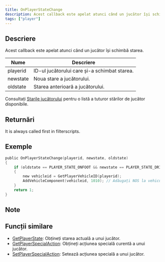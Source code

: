 ```yaml
---
title: OnPlayerStateChange
description: Acest callback este apelat atunci când un jucător își schimbă starea.
tags: ["player"]
---
```


## Descriere

Acest callback este apelat atunci când un jucător își schimbă starea.

| Nume     | Descriere                                |
| -------- | ---------------------------------------- |
| playerid | ID-ul jucătorului care și-a schimbat starea. |
| newstate | Noua stare a jucătorului.                |
| oldstate | Starea anterioară a jucătorului.         |

Consultați [Starile jucătorului](../resources/playerstates) pentru o listă a tuturor stărilor de jucător disponibile.

## Returnări

It is always called first in filterscripts.

## Exemple

```c
public OnPlayerStateChange(playerid, newstate, oldstate)
{
    if (oldstate == PLAYER_STATE_ONFOOT && newstate == PLAYER_STATE_DRIVER) // Jucătorul a intrat într-un vehicul ca șofer
    {
        new vehicleid = GetPlayerVehicleID(playerid);
        AddVehicleComponent(vehicleid, 1010); // Adăugați NOS la vehicul
    }
    return 1;
}
```

## Note

<TipNPCCallbacks />

## Funcții similare

- [GetPlayerState](../functions/GetPlayerState): Obțineți starea actuală a unui jucător.
- [GetPlayerSpecialAction](../functions/GetPlayerSpecialAction): Obțineți acțiunea specială curentă a unui jucător.
- [SetPlayerSpecialAction](../functions/SetPlayerSpecialAction): Setează acțiunea specială a unui jucător.